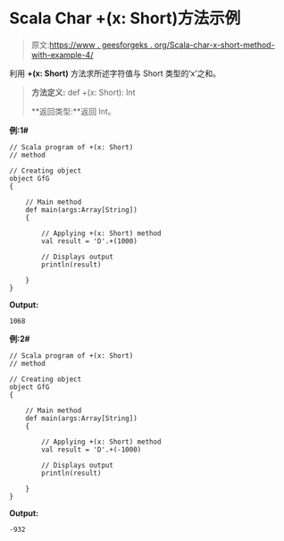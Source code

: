 # Scala Char +(x: Short)方法示例

> 原文:[https://www . geesforgeks . org/Scala-char-x-short-method-with-example-4/](https://www.geeksforgeeks.org/scala-char-x-short-method-with-example-4/)

利用 **+(x: Short)** 方法求所述字符值与 Short 类型的‘x’之和。

> **方法定义:** def +(x: Short): Int
> 
> **返回类型:**返回 Int。

**例:1#**

```
// Scala program of +(x: Short)
// method

// Creating object
object GfG
{ 

    // Main method
    def main(args:Array[String])
    {

        // Applying +(x: Short) method 
        val result = 'D'.+(1000)

        // Displays output
        println(result)

    }
} 
```

**Output:**

```
1068

```

**例:2#**

```
// Scala program of +(x: Short)
// method

// Creating object
object GfG
{ 

    // Main method
    def main(args:Array[String])
    {

        // Applying +(x: Short) method
        val result = 'D'.+(-1000)

        // Displays output
        println(result)

    }
} 
```

**Output:**

```
-932

```